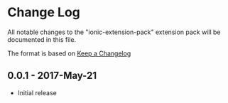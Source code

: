 # Change Log
All notable changes to the "ionic-extension-pack" extension pack will be documented in this file.

The format is based on [Keep a Changelog](http://keepachangelog.com/en/1.0.0/)

## 0.0.1 - 2017-May-21
- Initial release
